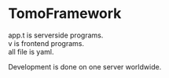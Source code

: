 # TomoFramework
app.t is serverside programs.  
v is frontend programs.  
all file is yaml.  

Development is done on one server worldwide.  

